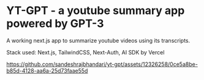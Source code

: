 # YT-GPT - a youtube summary app powered by GPT-3
A working next.js app to summarize youtube videos using its transcripts. 

Stack used: Next.js, TailwindCSS, Next-Auth, AI SDK by Vercel

https://github.com/sandeshrajbhandari/yt-gpt/assets/12326258/0ce5a8be-b85d-4128-aa6a-25d73faae55d

